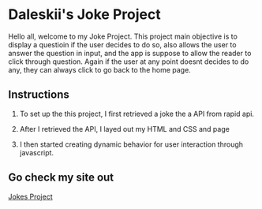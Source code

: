 # Daleskii's Joke Project

Hello all, welcome to my Joke Project. This project main objective is to display a questioin if the user decides to do so, also allows the user to answer the question in input, and the app is suppose to allow the reader to click through question. Again if the user at any point doesnt decides to do any, they can always click to go back to the home page.

## Instructions

1.  To set up the this project, I first retrieved a joke the a API from rapid api.

2.  After I retrieved the API, I layed out my HTML and CSS and page

3.  I then started creating dynamic behavior for user interaction through javascript.

## Go check my site out

[Jokes Project](https://daleskiii.github.io/jokes-project/)
